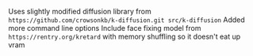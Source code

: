Uses slightly modified diffusion library from `https://github.com/crowsonkb/k-diffusion.git src/k-diffusion`
Added more command line options
Include face fixing model from `https://rentry.org/kretard` with memory shuffling so it doesn't eat up vram
